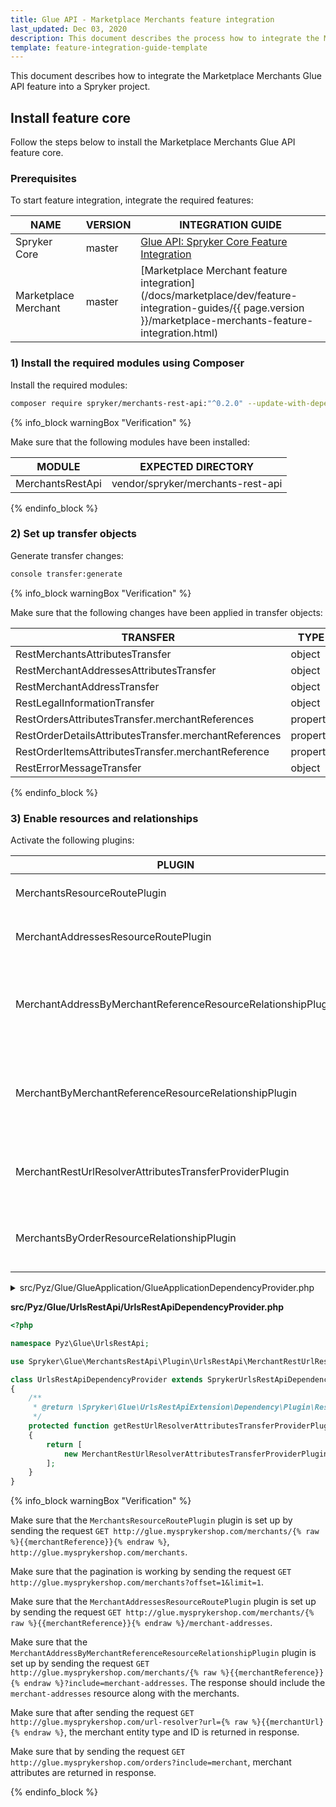 ```yaml
---
title: Glue API - Marketplace Merchants feature integration
last_updated: Dec 03, 2020
description: This document describes the process how to integrate the Marketplace Merchant Glue API feature into a Spryker project.
template: feature-integration-guide-template
---
```


This document describes how to integrate the Marketplace Merchants Glue API feature into a Spryker project.


## Install feature core

Follow the steps below to install the Marketplace Merchants Glue API feature core.

### Prerequisites

To start feature integration, integrate the required features:

| NAME | VERSION | INTEGRATION GUIDE |
|-|-|-|
| Spryker Core | master | [Glue API: Spryker Core Feature Integration](https://documentation.spryker.com/docs/glue-api-spryker-core-feature-integration) |
| Marketplace Merchant | master | [Marketplace Merchant feature integration](/docs/marketplace/dev/feature-integration-guides/{{ page.version }}/marketplace-merchants-feature-integration.html) |

### 1) Install the required modules using Composer

Install the required modules:
```bash
composer require spryker/merchants-rest-api:"^0.2.0" --update-with-dependencies
```

{% info_block warningBox "Verification" %}

Make sure that the following modules have been installed:

| MODULE | EXPECTED DIRECTORY |
|-|-|
| MerchantsRestApi | vendor/spryker/merchants-rest-api |

{% endinfo_block %}

### 2) Set up transfer objects

Generate transfer changes:
```bash
console transfer:generate
```

{% info_block warningBox "Verification" %}

Make sure that the following changes have been applied in transfer objects:

| TRANSFER | TYPE | EVENT | PATH |
|-|-|-|-|
| RestMerchantsAttributesTransfer | object | Created | src/Generated/Shared/Transfer/RestMerchantsAttributesTransfer |
| RestMerchantAddressesAttributesTransfer | object | Created | src/Generated/Shared/Transfer/RestMerchantAddressesAttributesTransfer |
| RestMerchantAddressTransfer | object | Created | src/Generated/Shared/Transfer/RestMerchantAddressTransfer |
| RestLegalInformationTransfer | object | Created | src/Generated/Shared/Transfer/RestLegalInformationTransfer |
| RestOrdersAttributesTransfer.merchantReferences | property | Created | src/Generated/Shared/Transfer/RestOrdersAttributesTransfer |
| RestOrderDetailsAttributesTransfer.merchantReferences | property | Created | src/Generated/Shared/Transfer/RestOrderDetailsAttributesTransfer |
| RestOrderItemsAttributesTransfer.merchantReference | property | Created | src/Generated/Shared/Transfer/RestOrderItemsAttributesTransfer |
| RestErrorMessageTransfer | object | Created | src/Generated/Shared/Transfer/RestErrorMessageTransfer |

{% endinfo_block %}

### 3) Enable resources and relationships

Activate the following plugins:

| PLUGIN | SPECIFICATION | PREREQUISITES | NAMESPACE |
|-|-|-|-|
| MerchantsResourceRoutePlugin | Registers the `merchants` resource. |  | Spryker\Glue\MerchantsRestApi\Plugin\GlueApplication |
| MerchantAddressesResourceRoutePlugin | Registers the `merchant-addresses` resource. |  | Spryker\Glue\MerchantsRestApi\Plugin\GlueApplication |
| MerchantAddressByMerchantReferenceResourceRelationshipPlugin | Adds the `merchant-addresses` resource as a relationship of the `merchants` resource. |  | Spryker\Glue\MerchantsRestApi\Plugin\GlueApplication |
| MerchantByMerchantReferenceResourceRelationshipPlugin | Adds `merchants` resource as a relationship by merchant reference provided in the attributes. |  | Spryker\Glue\MerchantsRestApi\Plugin\GlueApplication |
| MerchantRestUrlResolverAttributesTransferProviderPlugin | Adds functionality for merchant url resolving to UrlRestApi. |  | Spryker\Glue\MerchantsRestApi\Plugin\UrlsRestApi |
| MerchantsByOrderResourceRelationshipPlugin | Adds `merchants` resources as relationship by order merchant references. |  | Spryker\Glue\MerchantsRestApi\Plugin\GlueApplication |

<details><summary markdown='span'>src/Pyz/Glue/GlueApplication/GlueApplicationDependencyProvider.php</summary>

```php
<?php

namespace Pyz\Glue\GlueApplication;

use Spryker\Glue\GlueApplication\GlueApplicationDependencyProvider as SprykerGlueApplicationDependencyProvider;
use Spryker\Glue\GlueApplicationExtension\Dependency\Plugin\ResourceRelationshipCollectionInterface;
use Spryker\Glue\MerchantsRestApi\MerchantsRestApiConfig;
use Spryker\Glue\MerchantsRestApi\Plugin\GlueApplication\MerchantAddressByMerchantReferenceResourceRelationshipPlugin;
use Spryker\Glue\MerchantsRestApi\Plugin\GlueApplication\MerchantAddressesResourceRoutePlugin;
use Spryker\Glue\MerchantsRestApi\Plugin\GlueApplication\MerchantsResourceRoutePlugin;

class GlueApplicationDependencyProvider extends SprykerGlueApplicationDependencyProvider
{
    /**
     * @return \Spryker\Glue\GlueApplicationExtension\Dependency\Plugin\ResourceRoutePluginInterface[]
     */
    protected function getResourceRoutePlugins(): array
    {
        return [
            new MerchantsResourceRoutePlugin(),
            new MerchantAddressesResourceRoutePlugin(),
        ];
    }

    /**
     * @param \Spryker\Glue\GlueApplicationExtension\Dependency\Plugin\ResourceRelationshipCollectionInterface $resourceRelationshipCollection
     *
     * @return \Spryker\Glue\GlueApplicationExtension\Dependency\Plugin\ResourceRelationshipCollectionInterface
     */
    protected function getResourceRelationshipPlugins(
        ResourceRelationshipCollectionInterface $resourceRelationshipCollection
    ): ResourceRelationshipCollectionInterface {
        $resourceRelationshipCollection->addRelationship(
            MerchantsRestApiConfig::RESOURCE_MERCHANTS,
            new MerchantAddressByMerchantReferenceResourceRelationshipPlugin()
        );

        return $resourceRelationshipCollection;
    }
}
```

</details>

**src/Pyz/Glue/UrlsRestApi/UrlsRestApiDependencyProvider.php**

```php
<?php

namespace Pyz\Glue\UrlsRestApi;

use Spryker\Glue\MerchantsRestApi\Plugin\UrlsRestApi\MerchantRestUrlResolverAttributesTransferProviderPlugin;

class UrlsRestApiDependencyProvider extends SprykerUrlsRestApiDependencyProvider
{
    /**
     * @return \Spryker\Glue\UrlsRestApiExtension\Dependency\Plugin\RestUrlResolverAttributesTransferProviderPluginInterface[]
     */
    protected function getRestUrlResolverAttributesTransferProviderPlugins(): array
    {
        return [
            new MerchantRestUrlResolverAttributesTransferProviderPlugin(),
        ];
    }
}
```

{% info_block warningBox "Verification" %}

Make sure that the `MerchantsResourceRoutePlugin` plugin is set up by sending the request `GET http://glue.mysprykershop.com/merchants/{% raw %}{{merchantReference}}{% endraw %}`, `http://glue.mysprykershop.com/merchants`.

Make sure that the pagination is working by sending the request `GET http://glue.mysprykershop.com/merchants?offset=1&limit=1`.

Make sure that the `MerchantAddressesResourceRoutePlugin` plugin is set up by sending the request `GET http://glue.mysprykershop.com/merchants/{% raw %}{{merchantReference}}{% endraw %}/merchant-addresses`.

Make sure that the `MerchantAddressByMerchantReferenceResourceRelationshipPlugin` plugin is set up by sending the request `GET http://glue.mysprykershop.com/merchants/{% raw %}{{merchantReference}}{% endraw %}?include=merchant-addresses`. The response should include the `merchant-addresses` resource along with the merchants.

Make sure that after sending the request `GET http://glue.mysprykershop.com/url-resolver?url={% raw %}{{merchantUrl}{% endraw %}`, the merchant entity type and ID is returned in response.

Make sure that by sending the request `GET http://glue.mysprykershop.com/orders?include=merchant`, merchant attributes are returned in response.

{% endinfo_block %}
